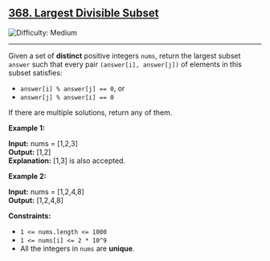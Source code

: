 ## [368. Largest Divisible Subset](https://leetcode.com/problems/largest-divisible-subset)

![Difficulty: Medium](https://img.shields.io/badge/Difficulty-Medium-orange)

---

Given a set of **distinct** positive integers `nums`, return the largest subset `answer` such that every pair `(answer[i], answer[j])` of elements in this subset satisfies:

- `answer[i] % answer[j] == 0`, or
- `answer[j] % answer[i] == 0`

If there are multiple solutions, return any of them.

**Example 1:**

**Input:** nums = \[1,2,3\]\
**Output:** \[1,2\]\
**Explanation:** \[1,3\] is also accepted.

**Example 2:**

**Input:** nums = \[1,2,4,8\]\
**Output:** \[1,2,4,8\]

**Constraints:**

- `1 <= nums.length <= 1000`
- `1 <= nums[i] <= 2 * 10^9`
- All the integers in `nums` are **unique**.
